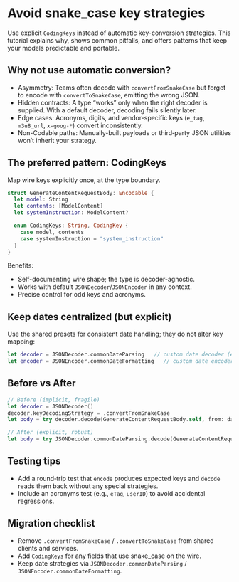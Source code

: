 # Avoid snake_case key strategies

Use explicit `CodingKeys` instead of automatic key-conversion strategies. This tutorial explains why, shows common pitfalls, and offers patterns that keep your models predictable and portable.

## Why not use automatic conversion?

- Asymmetry: Teams often decode with `convertFromSnakeCase` but forget to encode with `convertToSnakeCase`, emitting the wrong JSON.
- Hidden contracts: A type “works” only when the right decoder is supplied. With a default decoder, decoding fails silently later.
- Edge cases: Acronyms, digits, and vendor-specific keys (`e_tag`, `m3u8_url`, `x-goog-*`) convert inconsistently.
- Non-Codable paths: Manually-built payloads or third‑party JSON utilities won’t inherit your strategy.

## The preferred pattern: CodingKeys

Map wire keys explicitly once, at the type boundary.

```swift
struct GenerateContentRequestBody: Encodable {
  let model: String
  let contents: [ModelContent]
  let systemInstruction: ModelContent?

  enum CodingKeys: String, CodingKey {
    case model, contents
    case systemInstruction = "system_instruction"
  }
}
```

Benefits:

- Self-documenting wire shape; the type is decoder-agnostic.
- Works with default `JSONDecoder`/`JSONEncoder` in any context.
- Precise control for odd keys and acronyms.

## Keep dates centralized (but explicit)

Use the shared presets for consistent date handling; they do not alter key mapping:

```swift
let decoder = JSONDecoder.commonDateParsing   // custom date decoder (epoch + ISO8601)
let encoder = JSONEncoder.commonDateFormatting   // custom date encoder (ISO8601 + millis)
```

## Before vs After

```swift
// Before (implicit, fragile)
let decoder = JSONDecoder()
decoder.keyDecodingStrategy = .convertFromSnakeCase
let body = try decoder.decode(GenerateContentRequestBody.self, from: data)

// After (explicit, robust)
let body = try JSONDecoder.commonDateParsing.decode(GenerateContentRequestBody.self, from: data)
```

## Testing tips

- Add a round‑trip test that `encode` produces expected keys and `decode` reads them back without any special strategies.
- Include an acronyms test (e.g., `eTag`, `userID`) to avoid accidental regressions.

## Migration checklist

- Remove `.convertFromSnakeCase` / `.convertToSnakeCase` from shared clients and services.
- Add `CodingKeys` for any fields that use snake_case on the wire.
- Keep date strategies via `JSONDecoder.commonDateParsing` / `JSONEncoder.commonDateFormatting`.
